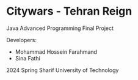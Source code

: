 # Citywars - Tehran Reign
Java Advanced Programming Final Project

Developers: 
- Mohammad Hossein Farahmand
- Sina Fathi

2024 Spring
Sharif University of Technology
